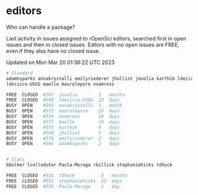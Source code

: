# editors

Who can handle a package?

Last activity in issues assigned to rOpenSci editors, searched first in open
issues and then in closed issues. Editors with no open issues are FREE, even if
they also have no closed issue.


Updated on Mon Mar 20 01:36:22 UTC 2023

```bash
# Standard
adamhsparks annakrystalli emilyriederer jhollist jooolia karthik ldecicco
ldecicco-USGS maelle maurolepore noamross

FREE  CLOSED  #367  jooolia        5   months
FREE  CLOSED  #560  ldecicco-USGS  23  days
BUSY  OPEN    #502  annakrystalli  1   month
BUSY  OPEN    #572  maurolepore    25  days
BUSY  OPEN    #574  noamross       18  days
BUSY  OPEN    #577  maelle         16  days
BUSY  OPEN    #575  karthik        9   days
BUSY  OPEN    #568  jhollist       5   days
BUSY  OPEN    #576  emilyriederer  2   days
BUSY  OPEN    #566  adamhsparks    2   days


# Stats
bbolker lcolladotor Paula-Moraga rkillick stephaniehicks tdhock

FREE  CLOSED  #532  tdhock          5   months
FREE  CLOSED  #551  stephaniehicks  23  days
FREE  CLOSED  #559  Paula-Moraga    1   day
```
